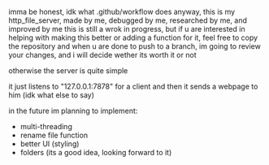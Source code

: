 imma be honest, idk what .github/workflow does
anyway, this is my http_file_server, made by me, debugged by me, researched by me, and improved by me
this is still a wrok in progress, but if u are interested in helping with making this better or adding a function for it, 
feel free to copy the repository and when u are done to push to a branch, im going to review your changes, and i will decide wether its worth it or not

otherwise the server is quite simple

it just listens to "127.0.0.1:7878" for a client and then it sends a webpage to him
(idk what else to say)

in the future im planning to implement:
  - multi-threading
  - rename file function
  - better UI (styling)
  - folders (its a good idea, looking forward to it)

    
